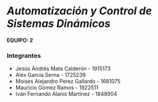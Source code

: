 # *Automatización y Control de Sistemas Dinámicos*
**EQUIPO: 2**

### Integrantes
- Jesús Andrés Mata Calderón - 1915173
- Alex García Serna - 1725239
- Moises Alejandro Perez Gallardo - 1681075
- Mauricio Gómez Ramos - 1922511
- Iván Fernando Alanis Martínez - 1848904

